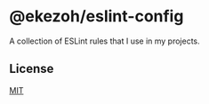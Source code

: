 # @ekezoh/eslint-config

A collection of ESLint rules that I use in my projects.

## License

[MIT](https://github.com/3kezoh/eslint-config/blob/main/LICENSE)
